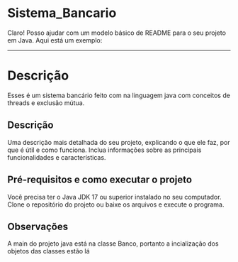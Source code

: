 # Sistema_Bancario

Claro! Posso ajudar com um modelo básico de README para o seu projeto em Java. Aqui está um exemplo:

---

# Descrição

Esses é um sistema bancário feito com na linguagem java com conceitos de threads e exclusão mútua.

## Descrição

Uma descrição mais detalhada do seu projeto, explicando o que ele faz, por que é útil e como funciona. Inclua informações sobre as principais funcionalidades e características.

## Pré-requisitos e como executar o projeto

Você precisa ter o Java JDK 17 ou superior instalado no seu computador.
Clone o repositório do projeto ou baixe os arquivos e execute o programa.

## Observações
A main do projeto java está na classe Banco, portanto a incialização dos objetos das classes estão lá
